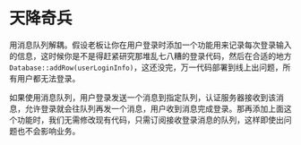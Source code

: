 # 天降奇兵

用消息队列解耦。假设老板让你在用户登录时添加一个功能用来记录每次登录输入的信息，这时候你是不是得赶紧研究那堆乱七八糟的登录代码，然后在合适的地方`Database::addRow(userLoginInfo)`，这还没完，万一代码部署到线上出问题，所有用户都无法登录。

如果使用消息队列，用户登录发送一个消息到指定队列，认证服务器接收到该消息，允许登录就会往队列再发一个消息，用户收到消息完成登录。那再添加上面这个功能时，我们无需修改现有代码，只需订阅接收登录消息的队列，这样即使出问题也不会影响业务。
